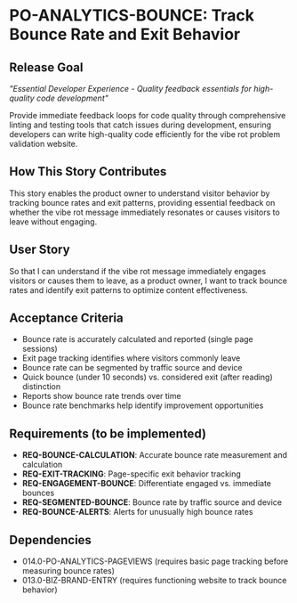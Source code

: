 # PO-ANALYTICS-BOUNCE: Track Bounce Rate and Exit Behavior

## Release Goal

_"Essential Developer Experience - Quality feedback essentials for high-quality code development"_

Provide immediate feedback loops for code quality through comprehensive linting and testing tools that catch issues during development, ensuring developers can write high-quality code efficiently for the vibe rot problem validation website.

## How This Story Contributes

This story enables the product owner to understand visitor behavior by tracking bounce rates and exit patterns, providing essential feedback on whether the vibe rot message immediately resonates or causes visitors to leave without engaging.

## User Story

So that I can understand if the vibe rot message immediately engages visitors or causes them to leave, as a product owner, I want to track bounce rates and identify exit patterns to optimize content effectiveness.

## Acceptance Criteria

- Bounce rate is accurately calculated and reported (single page sessions)
- Exit page tracking identifies where visitors commonly leave
- Bounce rate can be segmented by traffic source and device
- Quick bounce (under 10 seconds) vs. considered exit (after reading) distinction
- Reports show bounce rate trends over time
- Bounce rate benchmarks help identify improvement opportunities

## Requirements (to be implemented)

- **REQ-BOUNCE-CALCULATION**: Accurate bounce rate measurement and calculation
- **REQ-EXIT-TRACKING**: Page-specific exit behavior tracking
- **REQ-ENGAGEMENT-BOUNCE**: Differentiate engaged vs. immediate bounces
- **REQ-SEGMENTED-BOUNCE**: Bounce rate by traffic source and device
- **REQ-BOUNCE-ALERTS**: Alerts for unusually high bounce rates

## Dependencies

- 014.0-PO-ANALYTICS-PAGEVIEWS (requires basic page tracking before measuring bounce rates)
- 013.0-BIZ-BRAND-ENTRY (requires functioning website to track bounce behavior)
